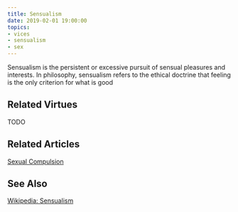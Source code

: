 ```yaml
---
title: Sensualism
date: 2019-02-01 19:00:00
topics: 
- vices
- sensualism
- sex
---
```


Sensualism is the persistent or excessive pursuit of sensual pleasures and
interests. In philosophy, sensualism refers to the ethical doctrine that
feeling is the only criterion for what is good

## Related Virtues
TODO

## Related Articles
[Sexual Compulsion](/articles/sexual-compulsion)

## See Also
[Wikipedia: Sensualism](https://en.wikipedia.org/wiki/Sensualism)  
